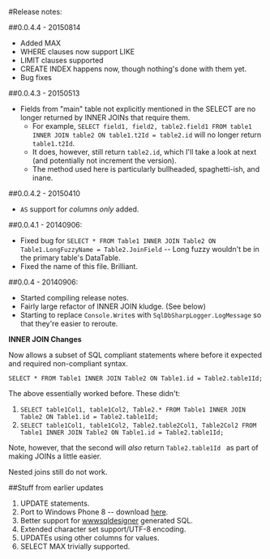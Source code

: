 #Release notes:
<br>

##0.0.4.4 - 20150814

* Added MAX
* WHERE clauses now support LIKE
* LIMIT clauses supported
* CREATE INDEX happens now, though nothing's done with them yet.
* Bug fixes


##0.0.4.3 - 20150513

* Fields from "main" table not explicitly mentioned in the SELECT are no longer returned by INNER JOINs that require them.
	* For example, `SELECT field1, field2, table2.field1 FROM table1 INNER JOIN table2 ON table1.t2Id = table2.id` will no longer return `table1.t2Id`. 
	* It does, however, still return `table2.id`, which I'll take a look at next (and potentially not increment the version).
	* The method used here is particularly bullheaded, spaghetti-ish, and inane.

##0.0.4.2 - 20150410

* `AS` support for *columns only* added.

##0.0.4.1 - 20140906:

* Fixed bug for `SELECT * FROM Table1 INNER JOIN Table2 ON Table1.LongFuzzyName = Table2.JoinField` -- Long fuzzy wouldn't be in the primary table's DataTable.
* Fixed the name of this file.  Brilliant.

##0.0.4 - 20140906:

* Started compiling release notes.
* Fairly large refactor of INNER JOIN kludge. (See below)
* Starting to replace `Console.Write`s with `SqlDbSharpLogger.LogMessage` so that they're easier to reroute.

**INNER JOIN Changes**

Now allows a subset of SQL compliant statements where before it expected and required non-compliant syntax.

`SELECT * FROM Table1 INNER JOIN Table2 ON Table1.id = Table2.table1Id;`

The above essentially worked before. These didn't:

1. `SELECT table1Col1, table1Col2, Table2.* FROM Table1 INNER JOIN Table2 ON Table1.id = Table2.table1Id;`
2. `SELECT table1Col1, table1Col2, Table2.table2Col1, Table2Col2 FROM Table1 INNER JOIN Table2 ON Table1.id = Table2.table1Id;`


Note, however, that the second will *also* return `Table2.table1Id ` as part of making JOINs a little easier.

Nested joins still do not work. 

##Stuff from earlier updates

1. UPDATE statements.
2. Port to Windows Phone 8 -- download [here](https://github.com/ruffin--/SqlDbSharp/blob/master/bin/SqlDbSharpWP8.dll?raw=true).
3. Better support for [wwwsqldesigner](http://code.google.com/p/wwwsqldesigner/) generated SQL.
4. Extended character set support/UTF-8 encoding.
5. UPDATEs using other columns for values.
6. SELECT MAX trivially supported.
